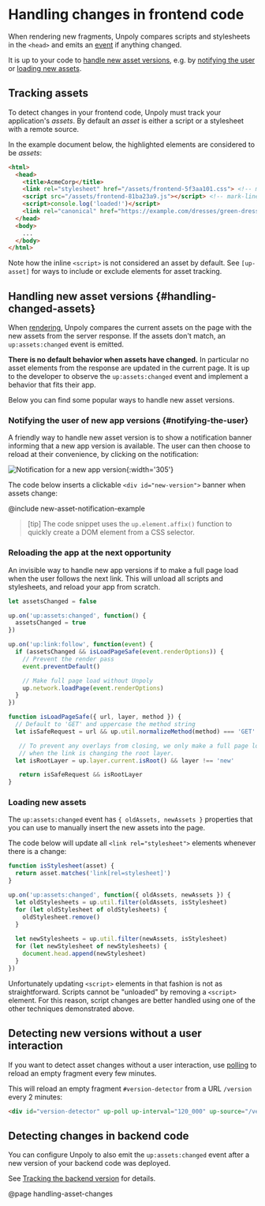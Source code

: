 Handling changes in frontend code
=================================

When rendering new fragments, Unpoly compares scripts and stylesheets in the `<head>`
and emits an [event](/up:assets:changed) if anything changed.

It is up to your code to [handle new asset versions](#handling-changed-assets),
e.g. by [notifying the user](#notifying-the-user) or [loading new assets](#loading-new-assets).


## Tracking assets

To detect changes in your frontend code, Unpoly must track your application's *assets*.
By default an *asset* is either a script or a stylesheet with a remote source.

In the example document below, the highlighted elements are considered to be *assets*:

```html
<html>
  <head>
    <title>AcmeCorp</title>
    <link rel="stylesheet" href="/assets/frontend-5f3aa101.css"> <!-- mark-line -->
    <script src="/assets/frontend-81ba23a9.js"></script> <!-- mark-line -->
    <script>console.log('loaded!')</script>
    <link rel="canonical" href="https://example.com/dresses/green-dresses">
  </head>
  <body>
    ...
  </body>
</html>
```

Note how the inline `<script>` is not considered an asset by default.
See `[up-asset]` for ways to include or exclude elements for asset tracking.


## Handling new asset versions {#handling-changed-assets}

When [rendering](/up.render), Unpoly compares the current assets on the page with the new assets
from the server response. If the assets don't match, an `up:assets:changed` event is emitted.

**There is no default behavior when assets have changed.**
In particular no asset elements from the response
are updated in the current page. It is up to the developer to observe the `up:assets:changed` event and
implement a behavior that fits their app. 

Below you can find some popular ways to handle new asset versions.


### Notifying the user of new app versions {#notifying-the-user}

A friendly way to handle new asset version is to show a notification banner informing that a new app version is available.
The user can then choose to reload at their convenience, by clicking on the notification:

![Notification for a new app version](images/assets-changed-notification.png){:width='305'}

The code below inserts a clickable `<div id="new-version">` banner when assets change:

@include new-asset-notification-example

> [tip]
> The code snippet uses the `up.element.affix()` function to quickly create a DOM element from a CSS selector.


### Reloading the app at the next opportunity

An invisible way to handle new app versions if to make a full page load when the user follows
the next link. This will unload all scripts and stylesheets, and reload your app from scratch.

```js
let assetsChanged = false

up.on('up:assets:changed', function() {
  assetsChanged = true
})

up.on('up:link:follow', function(event) {
  if (assetsChanged && isLoadPageSafe(event.renderOptions)) {
    // Prevent the render pass
    event.preventDefault()

    // Make full page load without Unpoly
    up.network.loadPage(event.renderOptions)
  }
})

function isLoadPageSafe({ url, layer, method }) {
  // Default to 'GET' and uppercase the method string
  let isSafeRequest = url && up.util.normalizeMethod(method) === 'GET'

   // To prevent any overlays from closing, we only make a full page load
   // when the link is changing the root layer.
  let isRootLayer = up.layer.current.isRoot() && layer !== 'new'

   return isSafeRequest && isRootLayer
}
```


### Loading new assets

The `up:assets:changed` event has `{ oldAssets, newAssets }` properties that you can use to manually
insert the new assets into the page.

The code below will update all `<link rel="stylesheet">` elements whenever there is a change:

```js
function isStylesheet(asset) {
  return asset.matches('link[rel=stylesheet]')
}

up.on('up:assets:changed', function({ oldAssets, newAssets }) {
  let oldStylesheets = up.util.filter(oldAssets, isStylesheet)
  for (let oldStylesheet of oldStylesheets) {
    oldStylesheet.remove()
  }
  
  let newStylesheets = up.util.filter(newAssets, isStylesheet)
  for (let newStylesheet of newStylesheets) {
    document.head.append(newStylesheet)
  }
})
```

Unfortunately updating `<script>` elements in that fashion is not as straightforward.
Scripts cannot be "unloaded" by removing a `<script>` element.
For this reason, script changes are better handled using one of the other techniques demonstrated above.


## Detecting new versions without a user interaction

If you want to detect asset changes without a user interaction, use [polling](/up-poll)
to reload an empty fragment every few minutes.

This will reload an empty fragment `#version-detector` from a URL `/version` every 2 minutes:

```html
<div id="version-detector" up-poll up-interval="120_000" up-source="/version"></div>
```

## Detecting changes in backend code

You can configure Unpoly to also emit the `up:assets:changed` event after a new version of your backend code was deployed.

See [Tracking the backend version](/up-asset#tracking-backend-versions) for details.


@page handling-asset-changes
